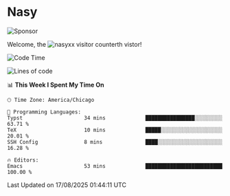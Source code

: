 # Nasy

<!--
<p align="center">
<img height="200" src="https://github-readme-stats.vercel.app/api?username=nasyxx&count_private=true&show_icons=true&theme=dracula&include_all_commits=true"/>
<img height="200" src="https://github-readme-stats.vercel.app/api/top-langs/?username=nasyxx&theme=dracula&hide=html,jupyter+notebook&count_private=true&show_icons=true"/>
</p>

  
----------------
-->

![Sponsor](https://img.shields.io/static/v1.svg?label=Sponsor&message=%E2%9D%A4&logo=GitHub&style=flat&color=pink)
 
Welcome, the ![nasyxx visitor counter](https://count.getloli.com/get/@nasyxx?theme=rule34)th vistor!
 
<!--START_SECTION:waka-->
![Code Time](http://img.shields.io/badge/Code%20Time-4%2C750%20hrs%2023%20mins-blue)

![Lines of code](https://img.shields.io/badge/From%20Hello%20World%20I%27ve%20Written-6.3%20million%20lines%20of%20code-blue)

📊 **This Week I Spent My Time On** 

```text
🕑︎ Time Zone: America/Chicago

💬 Programming Languages: 
Typst                    34 mins             ████████████████░░░░░░░░░   63.71 % 
TeX                      10 mins             █████░░░░░░░░░░░░░░░░░░░░   20.01 % 
SSH Config               8 mins              ████░░░░░░░░░░░░░░░░░░░░░   16.28 % 

🔥 Editors: 
Emacs                    53 mins             █████████████████████████   100.00 % 
```


 Last Updated on 17/08/2025 01:44:11 UTC
<!--END_SECTION:waka-->

<!-- ![visitors](https://visitor-badge.laobi.icu/badge?page_id=nasyxx.nasyxx) -->
